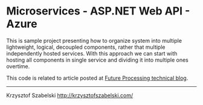 # Microservices - ASP.NET Web API - Azure

This is sample project presenting how to organize system into multiple lightweight, logical, decoupled components, rather that multiple independently hosted services. With this approach we can start with hosting all components in single service and dividing it into multiple ones overtime. 

This code is related to article posted at [Future Processing technical blog](http://www.future-processing.pl/technical-blog/).

---
Krzysztof Szabelski
http://krzysztofszabelski.com/
